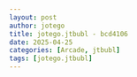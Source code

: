 ```yaml
---
layout: post
author: jotego
title: jotego.jtbubl - bcd4106
date: 2025-04-25
categories: [Arcade, jtbubl]
tags: [jotego.jtbubl]
---
```


